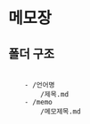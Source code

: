# 메모장

## 폴더 구조


<pre>
  <code>
    - /언어명
        /제목.md
    - /memo
        /메모제목.md 
  </code>
<pre>
